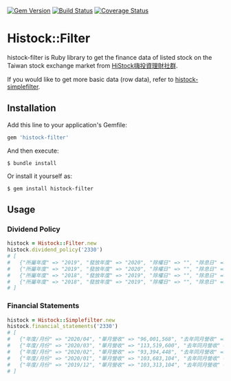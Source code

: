 [![Gem Version](https://badge.fury.io/rb/histock-filter.svg)](https://badge.fury.io/rb/histock-filter)
[![Build Status](https://travis-ci.org/ysato5654/histock-filter.svg?branch=master)](https://travis-ci.org/ysato5654/histock-filter)
[![Coverage Status](https://coveralls.io/repos/github/ysato5654/histock-filter/badge.svg?branch=master)](https://coveralls.io/github/ysato5654/histock-filter?branch=master)

# Histock::Filter

histock-filter is Ruby library to get the finance data of listed stock on the Taiwan stock exchange market from [HiStock嗨投資理財社群](https://histock.tw/).

If you would like to get more basic data (row data), refer to [histock-simplefilter](https://github.com/ysato5654/histock-simplefilter).


## Installation

Add this line to your application's Gemfile:

```ruby
gem 'histock-filter'
```

And then execute:

```
$ bundle install
```

Or install it yourself as:

```
$ gem install histock-filter
```

## Usage

### Dividend Policy

```rb
histock = Histock::Filter.new
histock.dividend_policy('2330')
# [
#   {"所屬年度" => "2019", "發放年度" => "2020", "除權日" => "", "除息日" => "06/18", "除權息前股價" => "297.5", "股票股利" => "0", "現金股利" => "2.5", EPS" => "13.32", "配息率" => "18.77%", "現金殖利率" => "0.84%", "扣抵稅率" => "0.00%", "增資配股率" => "0", "增資認購價" => "0"},
#   {"所屬年度" => "2019", "發放年度" => "2020", "除權日" => "", "除息日" => "03/19", "除權息前股價" => "260", "股票股利" => "0", "現金股利" => "2.5", "EPS" => "13.32", "配息率" => "18.77%", "現金殖利率" => "0.96%", "扣抵稅率" => "0.00%", "增資配股率" => "0", "增資認購價" => "0"},
#   {"所屬年度" => "2018", "發放年度" => "2019", "除權日" => "", "除息日" => "12/19", "除權息前股價" => "344.5", "股票股利" => "0", "現金股利" => "2.5", "EPS" => "13.54", "配息率" => "18.46%", "現金殖利率" => "0.73%", "扣抵稅率" => "0.00%", "增資配股率" => "0", "增資認購價" => "0"},
#   {"所屬年度" => "2018", "發放年度" => "2019", "除權日" => "", "除息日" => "09/19", "除權息前股價" => "267", "股票股利" => "0", "現金股利" => "2", "EPS" => "13.54", "配息率" => "14.77%", "現金殖利率" => "0.75%", "扣抵稅率" => "0.00%", "增資配股率" => "0", "增資認購價" => "0"},
# ]
```

### Financial Statements

```rb
histock = Histock::Simplefilter.new
histock.financial_statements('2330')
# [
#   {"年度/月份" => "2020/04", "單月營收" => "96,001,568", "去年同月營收" => "74,693,616", "單月月增率" => "-15.4%", "單月年增率" => "28.5%", "累計營收" => "406,598,784", "去年累計營收" => "293,398,112", "累積年增率" => "38.6%"},
#   {"年度/月份" => "2020/03", "單月營收" => "113,519,600", "去年同月營收" => "79,721,584", "單月月增率" => "21.5%", "單月年增率" => "42.4%", "累計營收" => "310,597,184", "去年累計營收" => "218,704,496", "累積年增率" => "42%"},
#   {"年度/月份" => "2020/02", "單月營收" => "93,394,448", "去年同月營收" => "60,889,060", "單月月增率" => "-9.9%", "單月年增率" => "53.4%", "累計營收" => "197,077,600", "去年累計營收" => "138,982,896", "累積年增率" => "41.8%"},
#   {"年度/月份" => "2020/01", "單月營收" => "103,683,104", "去年同月營收" => "78,093,824", "單月月增率" => "0.3%", "單月年增率" => "32.8%", "累計營收" => "103,683,104", "去年累計營收" => "78,093,824", "累積年增率" => "32.8%"},
#   {"年度/月份" => "2019/12", "單月營收" => "103,313,104", "去年同月營收" => "89,830,600", "單月月增率" => "-4.2%", "單月年增率" => "15%", "累計營收" => "1,069,985,024", "去年累計營收" => "1,031,473,984", "累積年增率" => "3.7%"}
# ]
```
